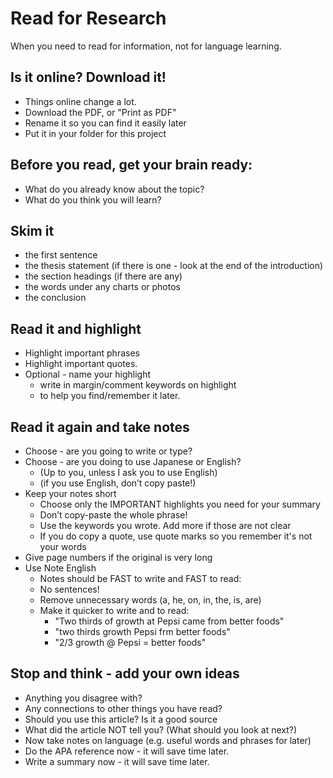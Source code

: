 # Read for Research 
When you need to read for information, not for language learning. 

## Is it online? Download it! 
* Things online change a lot. 
* Download the PDF, or "Print as PDF" 
* Rename it so you can find it easily later 
* Put it in your folder for this project 

## Before you read, get your brain ready:
* What do you already know about the topic?
* What do you think you will learn? 

## Skim it
* the first sentence
* the thesis statement (if there is one - look at the end of the introduction)
* the section headings (if there are any)
* the words under any charts or photos 
* the conclusion
## Read it and highlight
* Highlight important phrases
* Highlight important quotes.
* Optional - name your highlight
    * write in margin/comment keywords on highlight 
    * to help you find/remember it later. 

## Read it again and take notes
* Choose - are you going to write or type?
* Choose - are you doing to use Japanese or English?
    * (Up to you, unless I ask you to use English)
    * (if you use English, don’t copy paste!)
* Keep your notes short
    * Choose only the IMPORTANT highlights you need for your summary
    * Don’t copy-paste the whole phrase!
    * Use the keywords you wrote. Add more if those are not clear
    * If you do copy a quote, use quote marks so you remember it's not your words
* Give page numbers if the original is very long
* Use Note English
    * Notes should be FAST to write and FAST to read:
    * No sentences!
    * Remove unnecessary words (a, he, on, in, the, is, are)
    * Make it quicker to write and to read:
        * "Two thirds of growth at Pepsi came from better foods"
        * "two thirds growth Pepsi frm better foods"
        * "2/3 growth @ Pepsi = better foods"

## Stop and think - add your own ideas
* Anything you disagree with? 
* Any connections to other things you have read? 
* Should you use this article? Is it a good source []()
* What did the article NOT tell you? (What should you look at next?)
* Now take notes on language (e.g. useful words and phrases for later)
* Do the APA reference now - it will save  time later. []()
* Write a summary now - it will save time later. []()